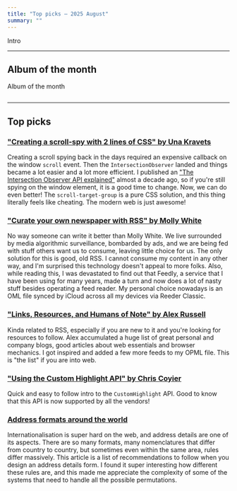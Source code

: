 ```yaml
---
title: "Top picks — 2025 August"
summary: ""
---
```


Intro

---

## Album of the month

Album of the month

![]()

---

## Top picks

### ["Creating a scroll-spy with 2 lines of CSS" by Una Kravets](https://una.im/scroll-target-group/)

Creating a scroll spying back in the days required an expensive callback on the window `scroll` event. Then the `IntersectionObserver` landed and things became a lot easier and a lot more efficient. I published an ["The Intersection Observer API explained"](https://pawelgrzybek.com/the-intersection-observer-api-explained/) almost a decade ago, so if you're still spying on the window element, it is a good time to change. Now, we can do even better! The `scroll-target-group` is a pure CSS solution, and this thing literally feels like cheating. The modern web is just awesome!

### ["Curate your own newspaper with RSS" by Molly White](https://www.citationneeded.news/curate-with-rss/)

No way someone can write it better than Molly White. We live surrounded by media algorithmic surveillance, bombarded by ads, and we are being fed with stuff others want us to consume, leaving little choice for us. The only solution for this is good, old RSS. I cannot consume my content in any other way, and I'm surprised this technology doesn't appeal to more folks. Also, while reading this, I was devastated to find out that Feedly, a service that I have been using for many years, made a turn and now does a lot of nasty stuff besides operating a feed reader. My personal choice nowadays is an OML file synced by iCloud across all my devices via Reeder Classic.

### ["Links, Resources, and Humans of Note" by Alex Russell](https://infrequently.org/links/)

Kinda related to RSS, especially if you are new to it and you're looking for resources to follow. Alex accumulated a huge list of great personal and company blogs, good articles about web essentials and browser mechanics. I got inspired and added a few more feeds to my OPML file. This is "the list" if you are into web.

### ["Using the Custom Highlight API" by Chris Coyier](https://frontendmasters.com/blog/using-the-custom-highlight-api/)

Quick and easy to follow intro to the `CustomHighlight` API. Good to know that this API is now supported by all the vendors!

### [Address formats around the world](https://w3c.github.io/i18n-drafts/questions/qa-address-formats.en.html)

Internationalisation is super hard on the web, and address details are one of its aspects. There are so many formats, many nomenclatures that differ from country to country, but sometimes even within the same area, rules differ massively. This article is a list of recommendations to follow when you design an address details form. I found it super interesting how different these rules are, and this made me appreciate the complexity of some of the systems that need to handle all the possible permutations.

